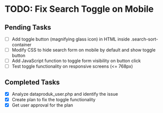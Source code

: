 # TODO: Fix Search Toggle on Mobile

## Pending Tasks
- [ ] Add toggle button (magnifying glass icon) in HTML inside .search-sort-container
- [ ] Modify CSS to hide search form on mobile by default and show toggle button
- [ ] Add JavaScript function to toggle form visibility on button click
- [ ] Test toggle functionality on responsive screens (<= 768px)

## Completed Tasks
- [x] Analyze dataproduk_user.php and identify the issue
- [x] Create plan to fix the toggle functionality
- [x] Get user approval for the plan
